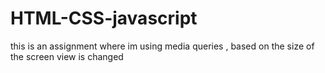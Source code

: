 # HTML-CSS-javascript
this is an assignment where im using media queries , based on the size of the screen view is changed
